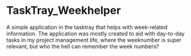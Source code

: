 # TaskTray_Weekhelper
A simple application in the tasktray that helps with week-related information. The application was mostly created to aid with day-to-day tasks in my project management life, where the weeknumber is super relevant, but who the hell can remember the week numbers?
